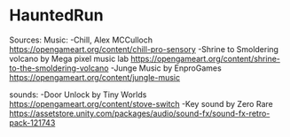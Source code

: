 # HauntedRun
Sources:
Music:
-Chill, Alex MCCulloch https://opengameart.org/content/chill-pro-sensory
-Shrine to Smoldering volcano by Mega pixel music lab https://opengameart.org/content/shrine-to-the-smoldering-volcano
-Junge Music by EnproGames https://opengameart.org/content/jungle-music

sounds:
-Door Unlock by Tiny Worlds https://opengameart.org/content/stove-switch
-Key sound by Zero Rare https://assetstore.unity.com/packages/audio/sound-fx/sound-fx-retro-pack-121743
